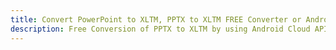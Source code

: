 ---title: Convert PowerPoint to XLTM, PPTX to XLTM FREE Converter or Android SDKdescription: Free Conversion of PPTX to XLTM by using Android Cloud APIs & SDKs. Also Create, Edit & Render Microsoft Word & OpenOffice documents in the Cloud.---